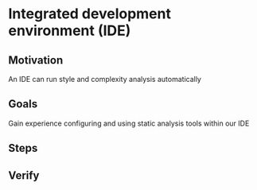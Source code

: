 # Integrated development environment (IDE)

## Motivation

An IDE can run style and complexity analysis automatically


## Goals

Gain experience configuring and using static analysis tools within our IDE


## Steps

## Verify
